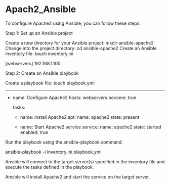 # Apach2_Ansible
To configure Apache2 using Ansible, you can follow these steps:

Step 1: Set up an Ansible project

Create a new directory for your Ansible project: mkdir ansible-apache2
Change into the project directory: cd ansible-apache2
Create an Ansible inventory file: touch inventory.ini

[webservers]
192.168.1.100

Step 2: Create an Ansible playbook

Create a playbook file: touch playbook.yml

---
- name: Configure Apache2
  hosts: webservers
  become: true

  tasks:
    - name: Install Apache2
      apt:
        name: apache2
        state: present

    - name: Start Apache2 service
      service:
        name: apache2
        state: started
        enabled: true
        
Run the playbook using the ansible-playbook command:

ansible-playbook -i inventory.ini playbook.yml

Ansible will connect to the target server(s) specified in the inventory file and execute the tasks defined in the playbook.

Ansible will install Apache2 and start the service on the target server.
